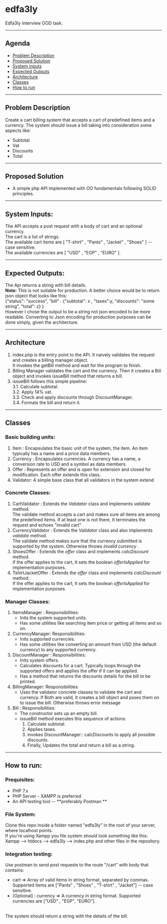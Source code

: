 # edfa3ly
Edfa3ly interview OOD task.
___

## Agenda 
  
   * [Problem Description](#problem-description) <br>
   * [Proposed Solution](#proposed-solution) <br>
   * [System inputs](#system-inputs)
   * [Expected Outputs](#expected-outputs)
   * [Architecture](#architecture-)
   * [Classes](#classes-)
   * [How to run](#how-to-run)
  
___

## Problem Description
Create a cart billing system that accepts a cart of predefined items and a currency. The system should issue a bill taking into consideration some aspects like:
* Subtotal
* Vat
* Discounts
* Total
___
## Proposed Solution 
- A simple php API implemented with OO fundamentals following SOLID principles.
___
## System Inputs:
The API accepts a post request with a body of cart and an optional currency. <br>
The cart is a list of strings.<br>
The available cart items are [ "T-shirt" , "Pants" , "Jacket" , "Shoes" ] -- case sensitive.<br>
The available currencies are [ "USD" , "EGP" , "EURO" ]. <br>
___
## Expected Outputs:
The Api returns a string with bill details.<br>
**Note:** This is not suitable for production. A better choice would be to return json object that looks like this:<br>
{"status": "success", "bill" : {"subtotal": x , "taxes":y, "discounts": "some string", "total": z} }
<br>
However I chose the output to be a string not json encoded to be more readable. Converting to Json encoding for production purposes can be done simply, given the architecture.
___

## Architecture <br>
<ol>
  <li> index.php is the entry point to the API. It naively validates the request and creates a billing manager object. <br>
    It invokes the getBill method and wait for the program to finish.
  </li>
  <li> Billing Manager validates the cart and the currency. Then it creates a Bill object and invokes issueBill method that returns a bill. 
  </li>
  <li> issueBill follows this simple pipeline:<br>
    3.1. Calculate subtotal.<br>
    3.2. Apply 14% vat.<br>
    3.3. Check and apply discounts through DiscountManager.<br>
    3.4. Formats the bill and return it.<br>
  </li>
</ol> 

___

## Classes </li>

 ### Basic building units: <br>
 
 <ol>
  <li> Item : Encapsulates the basic unit of the system, the item. An item typically has a name and a price data members.  </li>
  <li> Currency : Encapsulates currencies. A currency has a name, a conversion rate to USD and a symbol as data members. </li>
  <li> Offer : Represents an offer and is open for extension and closed for modification. Each offer extends this class. </li>
  <li> Validator: A simple base class that all validators in the system extend </li>
 </ol>
 
 ### Concrete Classes:<br>
 
 <ol>
  <li> CartValidator : Extends the <em>Validator</em> class and implements <em>validate</em> method.<br>
    The validate method accepts a cart and makes sure all items are among the predefined items. If at least one is not there, It terminates the request and echoes "invalid cart"
  </li>
  <li> CurrencyValidator : Extends the <em>Validator</em> class and also implements <em>validate</em> method.<br>
    The validate method makes sure that the currency submitted is supported by the system. Otherwise throws <em> invalid currency </em>.
  </li>
  <li> ShoesOffer : Extends the <em>offer</em> class and implements <em>calcDiscount</em> method. <br>
    If the offer applies to the cart, It sets the boolean <em>offerIsApplied</em> for implementation purposes.
  </li>
  <li> TshirtJacketOffer : Extends the <em>offer</em> class and implements <em>calcDiscount</em> method. <br>
    If the offer applies to the cart, It sets the boolean <em>offerIsApplied</em> for implementation purposes.
  </li>
 </ol>
 
 ### Manager Classes:
 
 <ol> 
  <li> ItemsManager : Responsibilities:<br>
    <ul> 
      <li> Inits the system supported units.</li>
      <li> Has some utilities like searching item price or getting all items and so on.</li>
    </ul>
  </li>
  <li> CurrencyManager: Responsibilities:<br>
    <ul>
      <li> Inits supported currencies. </li>
      <li> Has some utilities like converting an amount from USD (the default currency) to any supported currency.</li>
    </ul>
  </li>
  <li> DiscountManager : Responsibilities:<br>
    <ul>
      <li> Inits system offers.</li>
      <li> Calculates discounts for a cart. Typically loops through the supported offers and applies the offer if it can be applied. </li>
      <li> Has a method that returns the discounts details for the bill to be printed.</li>
    </ul>
  </li>
  <li> BillingManager: Responsibilities: <br>
    <ul>
      <li> Uses the validator concrete classes to validate the cart and currency. If Both are valid, It creates a bill object and psses them on to issue the bill. Otherwise throws error message </li>
    </ul>
  </li>
  <li> Bill : Responsibilities: <br>
    <ul> 
      <li> The constructor sets up an empty bill. </li>
      <li> issueBill method executes this sequence of actions:
        <ol>
          <li> Calculate subtotal.</li>
          <li> Applies taxes. </li>
          <li> invokes DiscountManager:: calcDiscounts to apply all possible discounts.</li>
          <li> Finally, Updates the total and return a bill as a string. </li>
        </ol>
      </li>
    </ul>
   </li>
 </ol>
  
 ___
 
## How to run:
### Prequisites:
<ul>
  <li> PHP 7.x</li>
  <li> PHP Server - XAMPP is preferred </li>
  <li> An API testing tool -- **preferably Postman **</li>
</ul>

### File System:
Clone this repo inside a folder named "edfa3ly" in the root of your server, where localhost points. <br>
If you're using Xampp you file system should look something like this:<br>
Xampp --> htdocs --> edfa3ly --> index.php and other files in the repository.

### Integration testing:
Use postman to send post requests to the route "/cart" with body that contains:
<ul>
  <li> cart => Array of valid items in string format, separated by commas. Supported items are ["Pants" , "Shoes" , "T-shirt" , "Jacket"] -- case sensitive.</li>
  <li> [Optional] : currency => A currency in string format. Supported currencies are ["USD" , "EGP", "EURO"].</li>
 </ul>
 <br>
 The system should return a string with the details of the bill.
 
